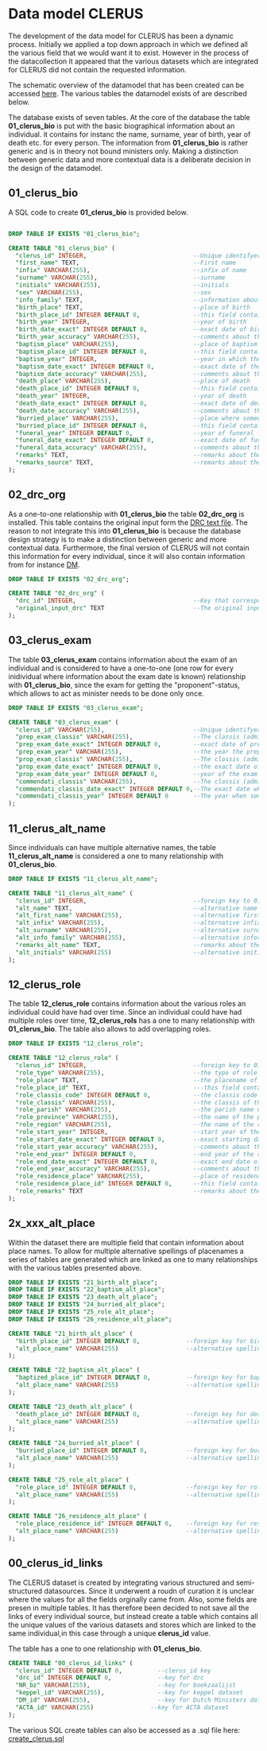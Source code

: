 # Data model CLERUS

The development of the data model for CLERUS has been a dynamic process. Initially we applied a top down approach in which we defined all the various field that we would want it to exist. However in the process of the datacollection it appeared that the various datasets which are integrated for CLERUS did not contain the requested information.

The schematic overview of the datamodel that has been created can be accessed [here](https://viewer.diagrams.net/?tags=%7B%7D&highlight=0000ff&edit=_blank&layers=1&nav=1&title=CLERUS_design.drawio#Uhttps%3A%2F%2Fraw.githubusercontent.com%2FMorrizzzzz%2FDigiDuRe%2Fmain%2F1_Data_Harmonization%2FCLERUS_design.drawio). The various tables the datamodel exists of are described below.

The database exists of seven tables. At the core of the database the table **01_clerus_bio** is put with the basic biographical information about an individual. it contains for instanc the name, surname, year of birth, year of death etc. for every person. The information from  **01_clerus_bio** is rather generic and is in theory not bound ministers only. Making a distinction between generic data and more contextual data is a deliberate decision in the design of the datamodel.

## 01_clerus_bio

A SQL code to create **01_clerus_bio** is provided below.

```sql

DROP TABLE IF EXISTS "01_clerus_bio";

CREATE TABLE "01_clerus_bio" (
  "clerus_id" INTEGER,                              --Unique identifyer and primary key in the database
  "first_name" TEXT,                                --First name
  "infix" VARCHAR(255),                             --infix of name
  "surname" VARCHAR(255),                           --surname
  "initials" VARCHAR(255),                          --initials
  "sex" VARCHAR(255),                               --sex
  "info_family" TEXT,                               --information about familiy relations. For instance son of (Z.V. Zoon Van or brother of etc.)
  "birth_place" TEXT,                               --place of birth
  "birth_place_id" INTEGER DEFAULT 0,               --this field contains an autogenerated primary key to allow adding alternative spellings for the placename which is stored in 21_birth_alt_place
  "birth_year" INTEGER,                             --year of birth
  "birth_date_exact" INTEGER DEFAULT 0,             --exact date of birth ddmmyyyy
  "birth_year_accuracy" VARCHAR(255),               --comments about the accuracy of the birth date e.g. circa , ca. etc.
  "baptism_place" VARCHAR(255),                     --place of baptism
  "baptism_place_id" INTEGER DEFAULT 0,             --this field contains an autogenerated primary key to allow adding alternative spellings for the placename which is stored in 22_baptism_alt_place
  "baptism_year" INTEGER,                           --year in which the baptism took place
  "baptism_date_exact" INTEGER DEFAULT 0,           --exact date of the baptism
  "baptism_date_accuracy" VARCHAR(255),             --comments about the accuracy of the baptism date e.g. circa , ca. etc.
  "death_place" VARCHAR(255),                       --place of death
  "death_place_id" INTEGER DEFAULT 0,               --this field contains an autogenerated primary key to allow adding alternative spellings for the placename which is stored in 23_death_alt_place
  "death_year" INTEGER,                             --year of death
  "death_date_exact" INTEGER DEFAULT 0,             --exact date of death
  "death_date_accuracy" VARCHAR(255),               --comments about the accuracy of the death date e.g. circa , ca. etc.
  "burried_place" VARCHAR(255),                     --place where someone is burried
  "burried_place_id" INTEGER DEFAULT 0,             --this field contains an autogenerated primary key to allow adding alternative spellings for the placename which is stored in 24_burried_alt_place
  "funeral_year" INTEGER DEFAULT 0,                 --year of funeral
  "funeral_date_exact" INTEGER DEFAULT 0,           --exact date of funeral
  "funeral_data_accuracy" VARCHAR(255),             --comments about the accuracy of the funeral date e.g. circa , ca. etc.
  "remarks" TEXT,                                   --remarks about the individual
  "remarks_source" TEXT,                            --remarks about the source (e.g. a reference to a source)
);
```
## 02_drc_org

As a one-to-one relationship with **01_clerus_bio** the table **02_drc_org** is installed. This table contains the original input form the [DRC text file](1_1_DRC_1555-1816.ipynb). The reason to not integrate this into **01_clerus_bio** is because the database design strategy is to make a distinction between generic and more contextual data. Furthermore, the final version of CLERUS will not contain this information for every individual, since it will also contain information from for instance [DM](1_2_DM_1572-2004.ipynb).

```sql
DROP TABLE IF EXISTS "02_drc_org";

CREATE TABLE "02_drc_org" (
  "drc_id" INTEGER,                                 --Key that corresponds with the clerus_id in 01_clerus_bio. Since DRC is used as basis for CLERUS we decided to use the same value for CLERUS as used in DRC. Therefore the drc_id can be directly connected with the clerus_id.   
  "original_input_drc" TEXT                         --The original input text string from DRC
);
```

## 03_clerus_exam

The table **03_clerus_exam** contains information about the exam of an individual and is considered to have a one-to-one (one row for every inidividual where information about the exam date is known) relationship with **01_clerus_bio**, since the exam for getting the "proponent"-status, which allows to act as minister needs to be done only once.

```sql
DROP TABLE IF EXISTS "03_clerus_exam";

CREATE TABLE "03_clerus_exam" (
  "clerus_id" VARCHAR(255),                         --Unique identifyer and primary key in the database
  "prep_exam_classis" VARCHAR(255),                 --The classis (administrative entity) where the preperation exam took place
  "prep_exam_date_exact" INTEGER DEFAULT 0,         --exact date of preperation exam ddmmyyyy
  "prep_exam_year" VARCHAR(255),                    --the year the preperation exam took place
  "prop_exam_classis" VARCHAR(255),                 --The classis (administrative entity) where the proponent exam took place
  "prop_exam_date_exact" INTEGER DEFAULT 0,         --the exact date of the exam to obtain the proponent status
  "prop_exam_date_year" INTEGER DEFAULT 0,          --year of the exam to obtain the proponent status
  "commendati_classis" VARCHAR(255),                --The classis (administrative entity) where the someone got the commendati status
  "commendati_classis_date_exact" INTEGER DEFAULT 0,--The exact date when someone got the commendati status
  "commendati_classis_year" INTEGER DEFAULT 0       --The year when someone got the commendati status
);
```

## 11_clerus_alt_name
Since individuals can have multiple alternative names, the table **11_clerus_alt_name** is considered a one to many relationship with **01_clerus_bio**.

```sql
DROP TABLE IF EXISTS "11_clerus_alt_name";

CREATE TABLE "11_clerus_alt_name" (           
  "clerus_id" INTEGER,                              --foreign key to 01_clerus_bio
  "alt_name" TEXT,                                  --alternative name in case it is not specified
  "alt_first_name" VARCHAR(255),                    --alternative first name  
  "alt_infix" VARCHAR(255),                         --alternative infix
  "alt_surname" VARCHAR(255),                       --alternative surname
  "alt_info_family" VARCHAR(255),                   --alternative information about the family
  "remarks_alt_name" TEXT,                          --remarks about the alternative name
  "alt_initials" VARCHAR(255)                       --alternative initials
);
```

## 12_clerus_role
The table **12_clerus_role** contains information about the various roles an individual could have had over time. Since an individual could have had multiple roles over time, **12_clerus_rols** has a one to many relationship with **01_clerus_bio**. The table also allows to add overlapping roles. 

```sql
DROP TABLE IF EXISTS "12_clerus_role";

CREATE TABLE "12_clerus_role" (
  "clerus_id" INTEGER,                              --foreign key to 01_clerus_bio
  "role_type" VARCHAR(255),                         --the type of role  
  "role_place" TEXT,                                --the placename of the role
  "role_place_id" TEXT,                             ---this field contains an autogenerated primary key to allow adding alternative spellings for the placename which is stored in 25_role_alt_place
  "role_classis_code" INTEGER DEFAULT 0,            --the classis code of the role
  "role_classis" VARCHAR(255),                      --the classis of the role
  "role_parish" VARCHAR(255),                       --the parish name of the role
  "role_province" VARCHAR(255),                     --the name of the province of the role
  "role_region" VARCHAR(255),                       --the name of the region of the rol
  "role_start_year" INTEGER,                        --start year of the role
  "role_start_date_exact" INTEGER DEFAULT 0,        --exact starting date of the role
  "role_start_year_accuracy" VARCHAR(255),          --comments about the accuracy of starting data of the role e.g. circa , ca. etc.
  "role_end_year" INTEGER DEFAULT 0,                --end year of the role
  "role_end_date_exact" INTEGER DEFAULT 0,          --exact end date of the role 
  "role_end_year_accuracy" VARCHAR(255),            --comments about the accuracy of starting data of the role e.g. circa , ca. etc.
  "role_residence_place" VARCHAR(255),              --place of residence for the role      
  "role_residence_place_id" INTEGER DEFAULT 0,      --this field contains an autogenerated primary key to allow adding alternative spellings for the placename which is stored in 26_residence_alt_place
  "role_remarks" TEXT                               --remarks about the role
);

```
## 2x_xxx_alt_place
Within the dataset there are multiple field that contain information about place names. To allow for multiple alternative spellings of placenames a series of tables are generated which are linked as one to many relationships with the various tables presented above. 

```sql
DROP TABLE IF EXISTS "21_birth_alt_place";
DROP TABLE IF EXISTS "22_baptism_alt_place";
DROP TABLE IF EXISTS "23_death_alt_place";
DROP TABLE IF EXISTS "24_burried_alt_place";
DROP TABLE IF EXISTS "25_role_alt_place";
DROP TABLE IF EXISTS "26_residence_alt_place";

CREATE TABLE "21_birth_alt_place" (
  "birth_place_id" INTEGER DEFAULT 0,             --foreign key for birth place
  "alt_place_name" VARCHAR(255)                   --alternative spelling for place name
);

CREATE TABLE "22_baptism_alt_place" (
  "baptized_place_id" INTEGER DEFAULT 0,          --foreign key for baptism place
  "alt_place_name" VARCHAR(255)                   --alternative spelling for place name
);

CREATE TABLE "23_death_alt_place" (
  "death_place_id" INTEGER DEFAULT 0,             --foreign key for death place
  "alt_place_name" VARCHAR(255)                   --alternative spelling for place name
);

CREATE TABLE "24_burried_alt_place" (
  "burried_place_id" INTEGER DEFAULT 0,           --foreign key for burried place
  "alt_place_name" VARCHAR(255)                   --alternative spelling for place name
);

CREATE TABLE "25_role_alt_place" (
  "role_place_id" INTEGER DEFAULT 0,              --foreign key for role place
  "alt_place_name" VARCHAR(255)                   --alternative spelling for place name
);

CREATE TABLE "26_residence_alt_place" (
  "role_place_residence_id" INTEGER DEFAULT 0,    --foreign key for residence place
  "alt_place_name" VARCHAR(255)                   --alternative spelling for place name
);
```

## 00_clerus_id_links
The CLERUS dataset is created by integrating various structured and semi-structured datasources. Since it underwent a roudn of curation it is unclear where the values for all the fields orginally came from. Also, some fields are presen in multiple tables. It has therefore been decided to not save all the links of every individual source, but instead create a table which contains all the unique values of the various datasets and stores which are linked to the same individual,in this case through a unique **clerus_id** value.

The table has a one to one relationship with **01_clerus_bio**. 

```sql
CREATE TABLE "00_clerus_id_links" (
  "clerus_id" INTEGER DEFAULT 0,          --clerus_id key
  "drc_id" INTEGER DEFAULT 0,             --key for drc 
  "NR_bz" VARCHAR(255),                   --key for boekzaalijst
  "keppel_id" VARCHAR(255),               --key for keppel dataset 
  "DM_id" VARCHAR(255),                   --key for Dutch Ministers dataset
  "ACTA_id" VARCHAR(255)                --key for ACTA dataset
);
```

The various SQL create tables can also be accessed as a .sql file here: [create_clerus.sql](create_clerus.sql)
